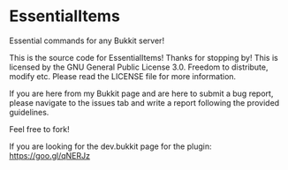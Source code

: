 # EssentialItems
Essential commands for any Bukkit server!

This is the source code for EssentialItems!  Thanks for stopping by!  This is licensed by the GNU General Public License 3.0.  Freedom to distribute, modify etc.  Please read the LICENSE file for more information.

If you are here from my Bukkit page and are here to submit a bug report, please navigate to the issues tab and write a report following the provided guidelines.

Feel free to fork!

If you are looking for the dev.bukkit page for the plugin:
https://goo.gl/qNERJz
